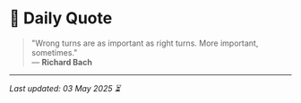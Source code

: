# 📜 Daily Quote

> "Wrong turns are as important as right turns. More important, sometimes."  
> — **Richard Bach**

---

_Last updated: 03 May 2025 ⏳_
